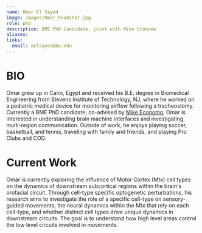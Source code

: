 ```yaml
---
name: Omar El Sayed
image: images/Omar_headshot.jpg
role: phd
description: BME PhD Candidate, joint with Mike Economo
aliases:
links:
  email: oelsayed@bu.edu
---
```


# BIO 

Omar grew up in Cairo, Egypt and received his B.E. degree in Biomedical Engineering from Stevens Institute of Technology, NJ, where he worked on a pediatric medical device for monitoring airflow following a tracheostomy. Currently a BME PhD candidate, co-advised by [Mike Economo](https://economolab.org), Omar is interested in understanding brain machine interfaces and investigating multi-region communication. Outside of work, he enjoys playing soccer, basketball, and tennis, traveling with family and friends, and playing Pro Clubs and COD.


# Current Work 

Omar is currently exploring the influence of Motor Cortex (Mtx) cell types on the dynamics of downstream subcortical regions within the brain's orofacial circuit. Through cell-type specific optogenetic perturbations, his research aims to investigate the role of a specific cell-type on sensory-guided movements, the neural dynamics within the Mtx that rely on each cell-type, and whether distinct cell types drive unique dynamics in downstream circuits. The goal is to understand how high level areas control the low level circuits involved in movements. 